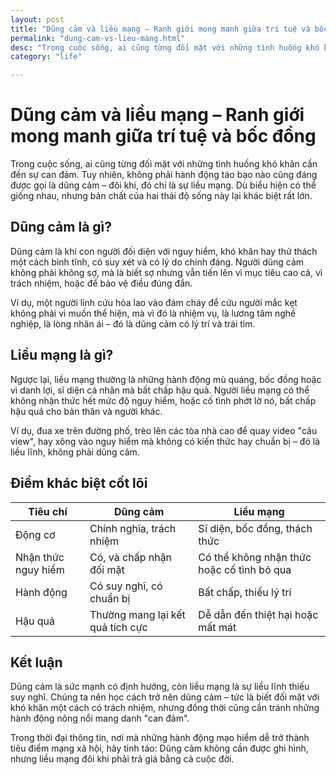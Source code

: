 ```yaml
---
layout: post
title: "Dũng cảm và liều mạng – Ranh giới mong manh giữa trí tuệ và bốc đồng"
permalink: "dung-cam-vs-lieu-mang.html"
desc: "Trong cuộc sống, ai cũng từng đối mặt với những tình huống khó khăn cần đến sự can đảm. Tuy nhiên, không phải hành động táo bạo nào cũng đáng được gọi là dũng cảm – đôi khi, đó chỉ là sự liều mạng. Dù biểu hiện có thể giống nhau, nhưng bản chất của hai thái độ sống này lại khác biệt rất lớn."
category: "life"

---
```


# Dũng cảm và liều mạng – Ranh giới mong manh giữa trí tuệ và bốc đồng
Trong cuộc sống, ai cũng từng đối mặt với những tình huống khó khăn cần đến sự can đảm. Tuy nhiên, không phải hành động táo bạo nào cũng đáng được gọi là dũng cảm – đôi khi, đó chỉ là sự liều mạng. Dù biểu hiện có thể giống nhau, nhưng bản chất của hai thái độ sống này lại khác biệt rất lớn.

## Dũng cảm là gì?
Dũng cảm là khi con người đối diện với nguy hiểm, khó khăn hay thử thách một cách bình tĩnh, có suy xét và có lý do chính đáng. Người dũng cảm không phải không sợ, mà là biết sợ nhưng vẫn tiến lên vì mục tiêu cao cả, vì trách nhiệm, hoặc để bảo vệ điều đúng đắn.

Ví dụ, một người lính cứu hỏa lao vào đám cháy để cứu người mắc kẹt không phải vì muốn thể hiện, mà vì đó là nhiệm vụ, là lương tâm nghề nghiệp, là lòng nhân ái – đó là dũng cảm có lý trí và trái tim.

## Liều mạng là gì?
Ngược lại, liều mạng thường là những hành động mù quáng, bốc đồng hoặc vì danh lợi, sĩ diện cá nhân mà bất chấp hậu quả. Người liều mạng có thể không nhận thức hết mức độ nguy hiểm, hoặc cố tình phớt lờ nó, bất chấp hậu quả cho bản thân và người khác.

Ví dụ, đua xe trên đường phố, trèo lên các tòa nhà cao để quay video "câu view", hay xông vào nguy hiểm mà không có kiến thức hay chuẩn bị – đó là liều lĩnh, không phải dũng cảm.

## Điểm khác biệt cốt lõi

| Tiêu chí | Dũng cảm | Liều mạng |
|---|---|---|
| Động cơ | Chính nghĩa, trách nhiệm | Sĩ diện, bốc đồng, thách thức |
| Nhận thức nguy hiểm | Có, và chấp nhận đối mặt | Có thể không nhận thức hoặc cố tình bỏ qua |
| Hành động | Có suy nghĩ, có chuẩn bị | Bất chấp, thiếu lý trí |
| Hậu quả | Thường mang lại kết quả tích cực | Dễ dẫn đến thiệt hại hoặc mất mát |

## Kết luận
Dũng cảm là sức mạnh có định hướng, còn liều mạng là sự liều lĩnh thiếu suy nghĩ. Chúng ta nên học cách trở nên dũng cảm – tức là biết đối mặt với khó khăn một cách có trách nhiệm, nhưng đồng thời cũng cần tránh những hành động nông nổi mang danh "can đảm".

Trong thời đại thông tin, nơi mà những hành động mạo hiểm dễ trở thành tiêu điểm mạng xã hội, hãy tỉnh táo: Dũng cảm không cần được ghi hình, nhưng liều mạng đôi khi phải trả giá bằng cả cuộc đời.